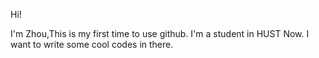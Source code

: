 Hi!

I'm Zhou,This is my first time to use github.
I'm a student in HUST Now.
I want to write some cool codes in there.

